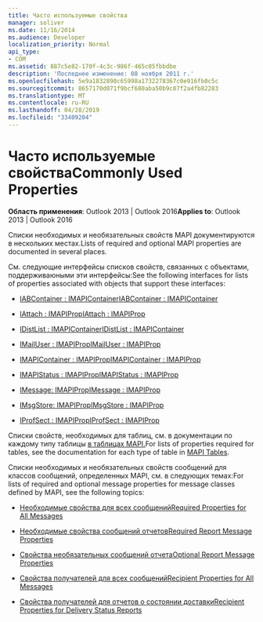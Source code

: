```yaml
---
title: Часто используемые свойства
manager: soliver
ms.date: 11/16/2014
ms.audience: Developer
localization_priority: Normal
api_type:
- COM
ms.assetid: 887c5e82-170f-4c3c-986f-465c05fbbdbe
description: 'Последнее изменение: 08 ноября 2011 г.'
ms.openlocfilehash: 5e9a1832890c65998a1732278367c0e916fb0c5c
ms.sourcegitcommit: 8657170d071f9bcf680aba50b9c07f2a4fb82283
ms.translationtype: MT
ms.contentlocale: ru-RU
ms.lasthandoff: 04/28/2019
ms.locfileid: "33409204"
---
```

# <a name="commonly-used-properties"></a><span data-ttu-id="280d3-103">Часто используемые свойства</span><span class="sxs-lookup"><span data-stu-id="280d3-103">Commonly Used Properties</span></span>

 
  
<span data-ttu-id="280d3-104">**Область применения**: Outlook 2013 | Outlook 2016</span><span class="sxs-lookup"><span data-stu-id="280d3-104">**Applies to**: Outlook 2013 | Outlook 2016</span></span> 
  
<span data-ttu-id="280d3-105">Списки необходимых и необязательных свойств MAPI документируются в нескольких местах.</span><span class="sxs-lookup"><span data-stu-id="280d3-105">Lists of required and optional MAPI properties are documented in several places.</span></span>
  
<span data-ttu-id="280d3-106">См. следующие интерфейсы списков свойств, связанных с объектами, поддерживаюными эти интерфейсы:</span><span class="sxs-lookup"><span data-stu-id="280d3-106">See the following interfaces for lists of properties associated with objects that support these interfaces:</span></span>
  
- [<span data-ttu-id="280d3-107">IABContainer : IMAPIContainer</span><span class="sxs-lookup"><span data-stu-id="280d3-107">IABContainer : IMAPIContainer</span></span>](iabcontainerimapicontainer.md)
    
- [<span data-ttu-id="280d3-108">IAttach : IMAPIProp</span><span class="sxs-lookup"><span data-stu-id="280d3-108">IAttach : IMAPIProp</span></span>](iattachimapiprop.md)
    
- [<span data-ttu-id="280d3-109">IDistList : IMAPIContainer</span><span class="sxs-lookup"><span data-stu-id="280d3-109">IDistList : IMAPIContainer</span></span>](idistlistimapicontainer.md)
    
- [<span data-ttu-id="280d3-110">IMailUser : IMAPIProp</span><span class="sxs-lookup"><span data-stu-id="280d3-110">IMailUser : IMAPIProp</span></span>](imailuserimapiprop.md)
    
- [<span data-ttu-id="280d3-111">IMAPIContainer : IMAPIProp</span><span class="sxs-lookup"><span data-stu-id="280d3-111">IMAPIContainer : IMAPIProp</span></span>](imapicontainerimapiprop.md)
    
- [<span data-ttu-id="280d3-112">IMAPIStatus : IMAPIProp</span><span class="sxs-lookup"><span data-stu-id="280d3-112">IMAPIStatus : IMAPIProp</span></span>](imapistatusimapiprop.md)
    
- [<span data-ttu-id="280d3-113">IMessage: IMAPIProp</span><span class="sxs-lookup"><span data-stu-id="280d3-113">IMessage : IMAPIProp</span></span>](imessageimapiprop.md)
    
- [<span data-ttu-id="280d3-114">IMsgStore: IMAPIProp</span><span class="sxs-lookup"><span data-stu-id="280d3-114">IMsgStore : IMAPIProp</span></span>](imsgstoreimapiprop.md)
    
- [<span data-ttu-id="280d3-115">IProfSect : IMAPIProp</span><span class="sxs-lookup"><span data-stu-id="280d3-115">IProfSect : IMAPIProp</span></span>](iprofsectimapiprop.md)
    
<span data-ttu-id="280d3-116">Списки свойств, необходимых для таблиц, см. в документации по каждому типу таблицы [в таблицах MAPI.](mapi-tables.md)</span><span class="sxs-lookup"><span data-stu-id="280d3-116">For lists of properties required for tables, see the documentation for each type of table in [MAPI Tables](mapi-tables.md).</span></span>
  
<span data-ttu-id="280d3-117">Списки необходимых и необязательных свойств сообщений для классов сообщений, определенных MAPI, см. в следующих темах:</span><span class="sxs-lookup"><span data-stu-id="280d3-117">For lists of required and optional message properties for message classes defined by MAPI, see the following topics:</span></span> 
  
- [<span data-ttu-id="280d3-118">Необходимые свойства для всех сообщений</span><span class="sxs-lookup"><span data-stu-id="280d3-118">Required Properties for All Messages</span></span>](required-properties-for-all-messages.md)
    
- [<span data-ttu-id="280d3-119">Необходимые свойства сообщений отчетов</span><span class="sxs-lookup"><span data-stu-id="280d3-119">Required Report Message Properties</span></span>](required-report-message-properties.md)
    
- [<span data-ttu-id="280d3-120">Свойства необязательных сообщений отчета</span><span class="sxs-lookup"><span data-stu-id="280d3-120">Optional Report Message Properties</span></span>](optional-report-message-properties.md)
    
- [<span data-ttu-id="280d3-121">Свойства получателей для всех сообщений</span><span class="sxs-lookup"><span data-stu-id="280d3-121">Recipient Properties for All Messages</span></span>](recipient-properties-for-all-messages.md)
    
- [<span data-ttu-id="280d3-122">Свойства получателей для отчетов о состоянии доставки</span><span class="sxs-lookup"><span data-stu-id="280d3-122">Recipient Properties for Delivery Status Reports</span></span>](recipient-properties-for-delivery-status-reports.md)
    

